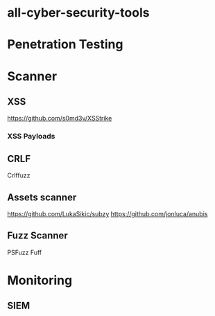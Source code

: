 # all-cyber-security-tools

# Penetration Testing 
# Scanner 

## XSS
https://github.com/s0md3v/XSStrike

### XSS Payloads

## CRLF
Crlffuzz

## Assets scanner 
https://github.com/LukaSikic/subzy
https://github.com/jonluca/anubis

## Fuzz Scanner 
PSFuzz
Fuff

# Monitoring 
## SIEM




